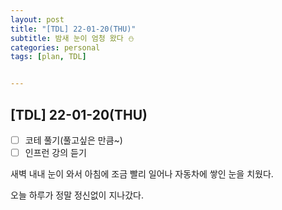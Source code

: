 ```yaml
---
layout: post
title: "[TDL] 22-01-20(THU)"
subtitle: 밤새 눈이 엄청 왔다 ⛄️
categories: personal
tags: [plan, TDL]


---
```




## [TDL] 22-01-20(THU)

- [ ] 코테 풀기(풀고싶은 만큼~)
- [ ] 인프런 강의 듣기

새벽 내내 눈이 와서 아침에 조금 빨리 일어나 자동차에 쌓인 눈을 치웠다.

오늘 하루가 정말 정신없이 지나갔다.
